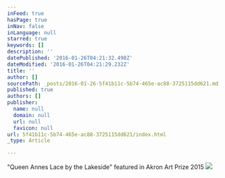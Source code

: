 ```yaml
---
inFeed: true
hasPage: true
inNav: false
inLanguage: null
starred: true
keywords: []
description: ''
datePublished: '2016-01-26T04:21:32.498Z'
dateModified: '2016-01-26T04:21:29.232Z'
title: ''
author: []
sourcePath: _posts/2016-01-26-5f41b11c-5b74-465e-ac88-3725115dd621.md
published: true
authors: []
publisher:
  name: null
  domain: null
  url: null
  favicon: null
url: 5f41b11c-5b74-465e-ac88-3725115dd621/index.html
_type: Article

---
```

"Queen Annes Lace by the Lakeside" featured in Akron Art Prize 2015
![](https://s3-us-west-2.amazonaws.com/the-grid-img/p/f7d589d95012148b012e141ed7ad01e2257b46b9.jpg)